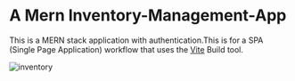 # A Mern Inventory-Management-App
This is a MERN stack application with authentication.This is for a SPA (Single Page Application) workflow that uses the [Vite](https://vitejs.dev/guide/) Build tool.

![inventory](https://github.com/Vysint/Inventory-Management-App/assets/109030133/aa770aeb-1ae4-4978-ba21-0454bfe8dca6)
